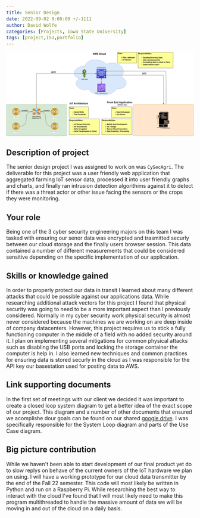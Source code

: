 ```yaml
---
title: Senior Design
date: 2022-09-02 8:00:00 +/-1111
author: David Wolfe
categories: [Projects, Iowa State University]
tags: [project,ISU,portfolio] 
---
```

![Closed Loop System Diagram](/images/sd/sysloop.png)

## Description of project 
The senior design project I was assigned to work on was `CySecAgri`. The deliverable for this project was a user friendly web application that aggregated farming IoT sensor data, processed it into user friendly graphs and charts, and finally ran intrusion detection algorithims against it to detect if there was a threat actor or other issue facing the sensors or the crops they were monitoring.

## Your role 
Being one of the 3 cyber security engineering majors on this team I was tasked with ensuring our senor data was encrypted and trasmitted securly between our cloud storage and the finally users browser session. This data contained a number of different measurements that could be considered sensitive depending on the specific implementation of our application.

## Skills or knowledge gained 
In order to properly protect our data in transit I learned about many different attacks that could be possible against our applications data. While researching additional attack vectors for this project I found that physical security was going to need to be a more important aspect than I previously considered. Normally in my cyber security work physical security is almost never considered because the machines we are working on are deep inside of company datacenters. However, this project requires us to stick a fully functioning computer in the middle of a field with no added security around it. I plan on implementing several mitigations for common physical attacks such as disabling the USB ports and locking the storage container the computer is help in. I also learned new techniques and common practices for ensuring data is stored securly in the cloud as I was responsible for the API key our basestation used for posting data to AWS.

## Link supporting documents 
In the first set of meetings with our client we decided it was important to create a closed loop system diagram to get a better idea of the exact scope of our project. This diagram and a number of other documents that ensured we acomplishe dour goals can be found on our shared [google drive](https://drive.google.com/drive/folders/1zYstwKIJDPYnWsC2eBpmDFC3hkMTf6Nm?usp=sharing). I was specifically responsible for the System Loop diagram and parts of the Use Case diagram.

## Big picture contribution
While we haven't been able to start development of our final product yet do to slow replys on behave of the current owners of the IoT hardware we plan on using. I will have a working prototype for our cloud data transmitter by the end of the Fall 22 semester. This code will most likely be written in Python and run on a Raspberry Pi. While researching the best way to interact with the cloud I've found that I will most likely need to make this program multithreaded to handle the massive amount of data we will be moving in and out of the cloud on a daily basis.
